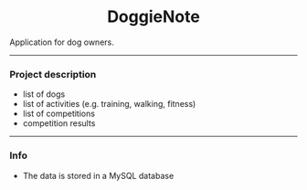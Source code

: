 <h1 align="center">
    DoggieNote
</h1>

Application for dog owners.

---

### Project description

- list of dogs
- list of activities (e.g. training, walking, fitness)
- list of competitions
- competition results

---

### Info

- The data is stored in a MySQL database

